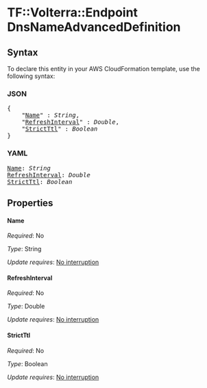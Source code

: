 # TF::Volterra::Endpoint DnsNameAdvancedDefinition

## Syntax

To declare this entity in your AWS CloudFormation template, use the following syntax:

### JSON

<pre>
{
    "<a href="#name" title="Name">Name</a>" : <i>String</i>,
    "<a href="#refreshinterval" title="RefreshInterval">RefreshInterval</a>" : <i>Double</i>,
    "<a href="#strictttl" title="StrictTtl">StrictTtl</a>" : <i>Boolean</i>
}
</pre>

### YAML

<pre>
<a href="#name" title="Name">Name</a>: <i>String</i>
<a href="#refreshinterval" title="RefreshInterval">RefreshInterval</a>: <i>Double</i>
<a href="#strictttl" title="StrictTtl">StrictTtl</a>: <i>Boolean</i>
</pre>

## Properties

#### Name

_Required_: No

_Type_: String

_Update requires_: [No interruption](https://docs.aws.amazon.com/AWSCloudFormation/latest/UserGuide/using-cfn-updating-stacks-update-behaviors.html#update-no-interrupt)

#### RefreshInterval

_Required_: No

_Type_: Double

_Update requires_: [No interruption](https://docs.aws.amazon.com/AWSCloudFormation/latest/UserGuide/using-cfn-updating-stacks-update-behaviors.html#update-no-interrupt)

#### StrictTtl

_Required_: No

_Type_: Boolean

_Update requires_: [No interruption](https://docs.aws.amazon.com/AWSCloudFormation/latest/UserGuide/using-cfn-updating-stacks-update-behaviors.html#update-no-interrupt)

